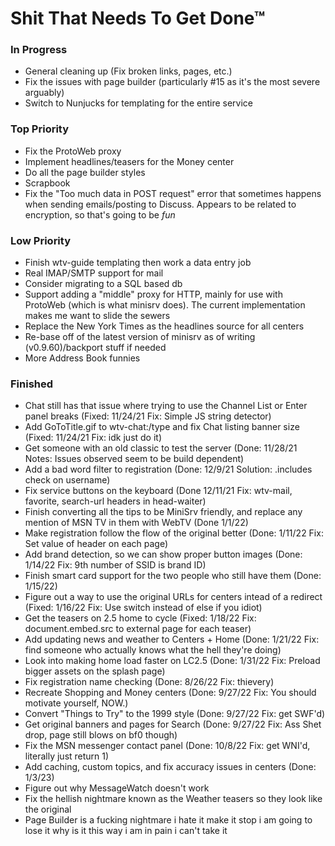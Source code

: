 # Shit That Needs To Get Done™
### In Progress
- General cleaning up (Fix broken links, pages, etc.)
- Fix the issues with page builder (particularly #15 as it's the most severe arguably)
- Switch to Nunjucks for templating for the entire service

### Top Priority
- Fix the ProtoWeb proxy
- Implement headlines/teasers for the Money center
- Do all the page builder styles
- Scrapbook
- Fix the "Too much data in POST request" error that sometimes happens when sending emails/posting to Discuss. Appears to be related to encryption, so that's going to be *fun*

### Low Priority
- Finish wtv-guide templating then work a data entry job
- Real IMAP/SMTP support for mail
- Consider migrating to a SQL based db
- Support adding a "middle" proxy for HTTP, mainly for use with ProtoWeb (which is what minisrv does). The current implementation makes me want to slide the sewers
- Replace the New York Times as the headlines source for all centers
- Re-base off of the latest version of minisrv as of writing (v0.9.60)/backport stuff if needed
- More Address Book funnies

### Finished
- Chat still has that issue where trying to use the Channel List or Enter panel breaks (Fixed: 11/24/21 Fix: Simple JS string detector)
- Add GoToTitle.gif to wtv-chat:/type and fix Chat listing banner size (Fixed: 11/24/21 Fix: idk just do it)
- Get someone with an old classic to test the server (Done: 11/28/21 Notes: Issues observed seem to be build dependent)
- Add a bad word filter to registration (Done: 12/9/21 Solution: .includes check on username)
- Fix service buttons on the keyboard (Done 12/11/21 Fix: wtv-mail, favorite, search-url headers in head-waiter)
- Finish converting all the tips to be MiniSrv friendly, and replace any mention of MSN TV in them with WebTV (Done 1/1/22)
- Make registration follow the flow of the original better (Done: 1/11/22 Fix: Set value of header on each page)
- Add brand detection, so we can show proper button images (Done: 1/14/22 Fix: 9th number of SSID is brand ID)
- Finish smart card support for the two people who still have them (Done: 1/15/22)
- Figure out a way to use the original URLs for centers intead of a redirect (Fixed: 1/16/22 Fix: Use switch instead of else if you idiot)
- Get the teasers on 2.5 home to cycle (Fixed: 1/18/22 Fix: document.embed.src to external page for each teaser)
- Add updating news and weather to Centers + Home (Done: 1/21/22 Fix: find someone who actually knows what the hell they're doing)
- Look into making home load faster on LC2.5 (Done: 1/31/22 Fix: Preload bigger assets on the splash page)
- Fix registration name checking (Done: 8/26/22 Fix: thievery)
- Recreate Shopping and Money centers (Done: 9/27/22 Fix: You should motivate yourself, NOW.)
- Convert "Things to Try" to the 1999 style (Done: 9/27/22 Fix: get SWF'd)
- Get original banners and pages for Search (Done: 9/27/22 Fix: Ass Shet drop, page still blows on bf0 though)
- Fix the MSN messenger contact panel (Done: 10/8/22 Fix: get WNI'd, literally just return 1)
- Add caching, custom topics, and fix accuracy issues in centers (Done: 1/3/23)
- Figure out why MessageWatch doesn't work
- Fix the hellish nightmare known as the Weather teasers so they look like the original
- Page Builder is a fucking nightmare i hate it make it stop i am going to lose it why is it this way i am in pain i can't take it
